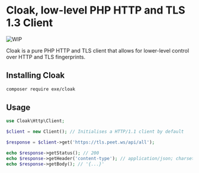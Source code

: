 # Cloak, low-level PHP HTTP and TLS 1.3 Client

![WIP](https://img.shields.io/badge/status-work_in_progress-yellow)

Cloak is a pure PHP HTTP and TLS client that allows for lower-level control over HTTP and TLS fingerprints.

## Installing Cloak

```bash
composer require exe/cloak
```

## Usage

```php
use Cloak\Http\Client;

$client = new Client(); // Initialises a HTTP/1.1 client by default

$response = $client->get('https://tls.peet.ws/api/all');

echo $response->getStatus(); // 200
echo $response->getHeader('content-type'); // application/json; charset=utf-8
echo $response->getBody(); // '{...}'
```
